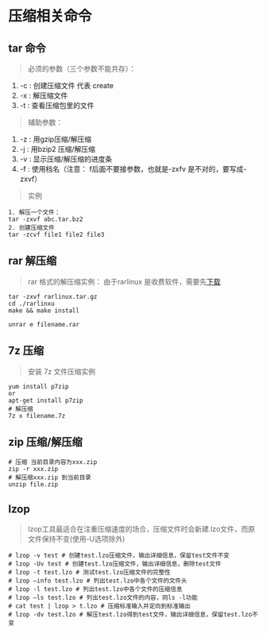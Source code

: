 # 压缩相关命令
## tar 命令

> 必须的参数（三个参数不能共存）：

1. -c : 创建压缩文件 代表 create
2. -x : 解压缩文件
3. -t : 查看压缩包里的文件

> 辅助参数：

1. -z : 用gzip压缩/解压缩
2. -j : 用bzip2 压缩/解压缩
3. -v : 显示压缩/解压缩的进度条
4. -f : 使用档名（注意： f后面不要接参数，也就是-zxfv 是不对的，要写成-zxvf）

> 实例

```
1. 解压一个文件：
tar -zxvf abc.tar.bz2
2. 创建压缩文件
tar -zcvf file1 file2 file3
```
## rar 解压缩
> rar 格式的解压缩实例：
> 由于rarlinux 是收费软件，需要先[下载](www.rarsoft.com)

```
tar -zxvf rarlinux.tar.gz
cd ./rarlinxu
make && make install

unrar e filename.rar
```

## 7z 压缩
> 安装 7z 文件压缩实例
```
yum install p7zip
or
apt-get install p7zip
# 解压缩
7z x filename.7z
```

## zip 压缩/解压缩
```
# 压缩 当前目录内容为xxx.zip
zip -r xxx.zip
# 解压缩xxx.zip 到当前目录
unzip file.zip

```


## lzop
> lzop工具最适合在注重压缩速度的场合，压缩文件时会新建.lzo文件，而原文件保持不变(使用-U选项除外)

```
# lzop -v test # 创建test.lzo压缩文件，输出详细信息，保留test文件不变
# lzop -Uv test # 创建test.lzo压缩文件，输出详细信息，删除test文件
# lzop -t test.lzo # 测试test.lzo压缩文件的完整性
# lzop –info test.lzo # 列出test.lzo中各个文件的文件头
# lzop -l test.lzo # 列出test.lzo中各个文件的压缩信息
# lzop –ls test.lzo # 列出test.lzo文件的内容，同ls -l功能
# cat test | lzop > t.lzo # 压缩标准输入并定向到标准输出
# lzop -dv test.lzo # 解压test.lzo得到test文件，输出详细信息，保留test.lzo不变
```


